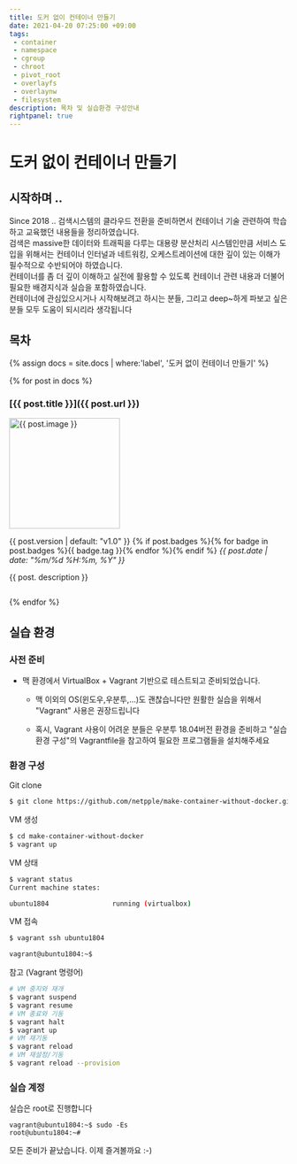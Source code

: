 ```yaml
---
title: 도커 없이 컨테이너 만들기
date: 2021-04-20 07:25:00 +09:00
tags: 
 - container
 - namespace
 - cgroup
 - chroot
 - pivot_root 
 - overlayfs
 - overlaynw
 - filesystem
description: 목차 및 실습환경 구성안내
rightpanel: true
---
```


# 도커 없이 컨테이너 만들기


## 시작하며 ..

Since 2018 .. 검색시스템의 클라우드 전환을 준비하면서 컨테이너 기술 관련하여 학습하고 교육했던 내용들을 정리하였습니다.  
검색은 massive한 데이터와 트래픽을 다루는 대용량 분산처리 시스템인만큼 서비스 도입을 위해서는 컨테이너 인터널과 네트워킹,
오케스트레이션에 대한 깊이 있는 이해가 필수적으로 수반되어야 하였습니다.    
컨테이너를 좀 더 깊이 이해하고 실전에 활용할 수 있도록 컨테이너 관련 내용과 더불어 필요한 배경지식과 실습을 포함하였습니다.  
컨테이너에 관심있으시거나 시작해보려고 하시는 분들, 그리고 deep~하게 파보고 싶은 분들 모두 도움이 되시리라 생각됩니다

## 목차

{% assign docs = site.docs | where:'label', '도커 없이 컨테이너 만들기' %}

{% for post in docs %}

### [{{ post.title }}]({{ post.url }})

<div style="overflow: hidden">  

<img src="{{ post.image }}" alt="{{ post.image }}" width="200" class="align-left" />

<span class="badge badge-info">{{ post.version | default: "v1.0" }}</span>
{% if post.badges %}{% for badge in post.badges %}<span class="badge badge-{{ badge.type }}">{{ badge.tag }}</span>{% endfor %}{% endif %}
<span class="post-date" style="font-style: italic;">{{ post.date | date: "%m/%d %H:%m, %Y" }}</span>

<p>{{ post. description }}</p>

</div>

{% endfor %}

## 실습 환경

### 사전 준비 

- 맥 환경에서 VirtualBox + Vagrant 기반으로 테스트되고 준비되었습니다.
  - 맥 이외의 OS(윈도우,우분투,...)도 괜찮습니다만 원활한 실습을 위해서 "Vagrant" 사용은 권장드립니다
    
  - 혹시, Vagrant 사용이 어려운 분들은 우분투 18.04버전 환경을 준비하고 "실습환경 구성"의 Vagrantfile을 참고하여 필요한 프로그램들을 설치해주세요
  

### 환경 구성

Git clone
```bash
$ git clone https://github.com/netpple/make-container-without-docker.git
```

VM 생성
```bash
$ cd make-container-without-docker
$ vagrant up
```

VM 상태
```bash
$ vagrant status
Current machine states:

ubuntu1804                running (virtualbox)
```

VM 접속
```bash
$ vagrant ssh ubuntu1804

vagrant@ubuntu1804:~$
```

참고 (Vagrant 명령어)
```bash
# VM 중지와 재개
$ vagrant suspend
$ vagrant resume
# VM 종료와 기동
$ vagrant halt
$ vagrant up
# VM 재기동
$ vagrant reload
# VM 재설정/기동
$ vagrant reload --provision
```

### 실습 계정
실습은 root로 진행합니다
```shell
vagrant@ubuntu1804:~$ sudo -Es
root@ubuntu1804:~#
```

모든 준비가 끝났습니다. 이제 즐겨볼까요 :-)